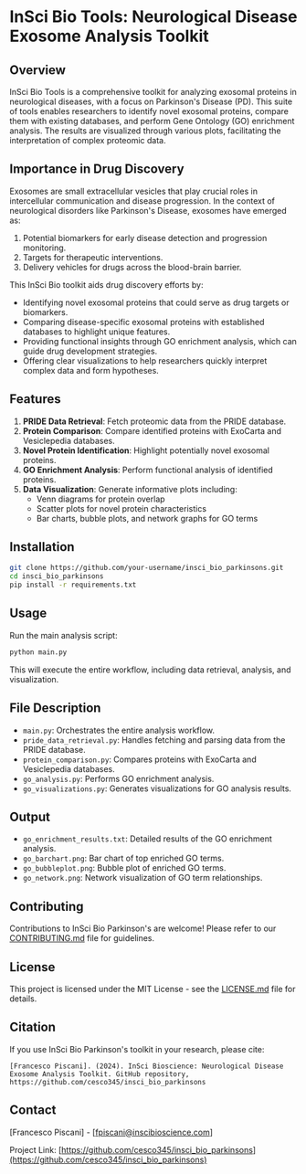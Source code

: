 # InSci Bio Tools: Neurological Disease Exosome Analysis Toolkit

## Overview

InSci Bio Tools is a comprehensive toolkit for analyzing exosomal proteins in neurological diseases, with a focus on Parkinson's Disease (PD). This suite of tools enables researchers to identify novel exosomal proteins, compare them with existing databases, and perform Gene Ontology (GO) enrichment analysis. The results are visualized through various plots, facilitating the interpretation of complex proteomic data.

## Importance in Drug Discovery

Exosomes are small extracellular vesicles that play crucial roles in intercellular communication and disease progression. In the context of neurological disorders like Parkinson's Disease, exosomes have emerged as:

1. Potential biomarkers for early disease detection and progression monitoring.
2. Targets for therapeutic interventions.
3. Delivery vehicles for drugs across the blood-brain barrier.

This InSci Bio toolkit aids drug discovery efforts by:

- Identifying novel exosomal proteins that could serve as drug targets or biomarkers.
- Comparing disease-specific exosomal proteins with established databases to highlight unique features.
- Providing functional insights through GO enrichment analysis, which can guide drug development strategies.
- Offering clear visualizations to help researchers quickly interpret complex data and form hypotheses.

## Features

1. **PRIDE Data Retrieval**: Fetch proteomic data from the PRIDE database.
2. **Protein Comparison**: Compare identified proteins with ExoCarta and Vesiclepedia databases.
3. **Novel Protein Identification**: Highlight potentially novel exosomal proteins.
4. **GO Enrichment Analysis**: Perform functional analysis of identified proteins.
5. **Data Visualization**: Generate informative plots including:
   - Venn diagrams for protein overlap
   - Scatter plots for novel protein characteristics
   - Bar charts, bubble plots, and network graphs for GO terms

## Installation

```bash
git clone https://github.com/your-username/insci_bio_parkinsons.git
cd insci_bio_parkinsons
pip install -r requirements.txt
```

## Usage

Run the main analysis script:

```bash
python main.py
```

This will execute the entire workflow, including data retrieval, analysis, and visualization.

## File Description

- `main.py`: Orchestrates the entire analysis workflow.
- `pride_data_retrieval.py`: Handles fetching and parsing data from the PRIDE database.
- `protein_comparison.py`: Compares proteins with ExoCarta and Vesiclepedia databases.
- `go_analysis.py`: Performs GO enrichment analysis.
- `go_visualizations.py`: Generates visualizations for GO analysis results.

## Output

- `go_enrichment_results.txt`: Detailed results of the GO enrichment analysis.
- `go_barchart.png`: Bar chart of top enriched GO terms.
- `go_bubbleplot.png`: Bubble plot of enriched GO terms.
- `go_network.png`: Network visualization of GO term relationships.

## Contributing

Contributions to InSci Bio Parkinson's are welcome! Please refer to our [CONTRIBUTING.md](CONTRIBUTING.md) file for guidelines.

## License

This project is licensed under the MIT License - see the [LICENSE.md](LICENSE.md) file for details.

## Citation

If you use InSci Bio Parkinson's toolkit in your research, please cite:

```
[Francesco Piscani]. (2024). InSci Bioscience: Neurological Disease Exosome Analysis Toolkit. GitHub repository, https://github.com/cesco345/insci_bio_parkinsons
```

## Contact

[Francesco Piscani] - [fpiscani@inscibioscience.com]

Project Link: [https://github.com/cesco345/insci_bio_parkinsons](https://github.com/cesco345/insci_bio_parkinsons)
